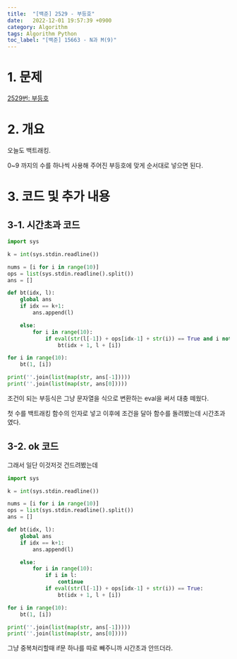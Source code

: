 ```yaml
---
title:  "[백준] 2529 - 부등호"
date:   2022-12-01 19:57:39 +0900
category: Algorithm
tags: Algorithm Python
toc_label: "[백준] 15663 - N과 M(9)"
---
```


# 1. 문제
[2529번: 부등호](https://www.acmicpc.net/problem/2529)


# 2. 개요
오늘도 백트래킹.

0~9 까지의 수를 하나씩 사용해 주어진 부등호에 맞게 순서대로 넣으면 된다.

# 3. 코드 및 추가 내용
## 3-1. 시간초과 코드

```python
import sys

k = int(sys.stdin.readline())

nums = [i for i in range(10)]
ops = list(sys.stdin.readline().split())
ans = []

def bt(idx, l):
    global ans
    if idx == k+1:
        ans.append(l)

    else:
        for i in range(10):
            if eval(str(l[-1]) + ops[idx-1] + str(i)) == True and i not in l:
                bt(idx + 1, l + [i])

for i in range(10):
    bt(1, [i])

print(''.join(list(map(str, ans[-1]))))
print(''.join(list(map(str, ans[0]))))
```

조건이 되는 부등식은 그냥 문자열을 식으로 변환하는 eval을 써서 대충 떼웠다.

첫 수를 백트래킹 함수의 인자로 넣고 이후에 조건을 달아 함수를 돌려봤는데 시간초과였다.

## 3-2. ok 코드

그래서 일단 이것저것 건드려봤는데

```python
import sys

k = int(sys.stdin.readline())

nums = [i for i in range(10)]
ops = list(sys.stdin.readline().split())
ans = []

def bt(idx, l):
    global ans
    if idx == k+1:
        ans.append(l)

    else:
        for i in range(10):
            if i in l:
                continue
            if eval(str(l[-1]) + ops[idx-1] + str(i)) == True:
                bt(idx + 1, l + [i])

for i in range(10):
    bt(1, [i])

print(''.join(list(map(str, ans[-1]))))
print(''.join(list(map(str, ans[0]))))
```

그냥 중복처리할때 if문 하나를 따로 빼주니까 시간초과 안뜨더라.